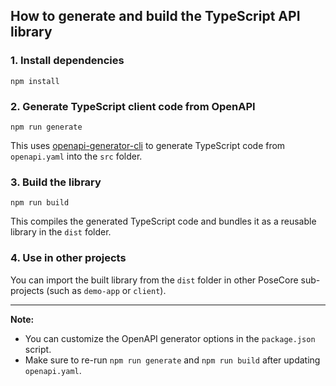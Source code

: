 ## How to generate and build the TypeScript API library

### 1. Install dependencies

```
npm install
```

### 2. Generate TypeScript client code from OpenAPI

```
npm run generate
```

This uses [openapi-generator-cli](https://openapi-generator.tech/docs/installation) to generate TypeScript code from `openapi.yaml` into the `src` folder.

### 3. Build the library

```
npm run build
```

This compiles the generated TypeScript code and bundles it as a reusable library in the `dist` folder.

### 4. Use in other projects

You can import the built library from the `dist` folder in other PoseCore sub-projects (such as `demo-app` or `client`).

---

**Note:**

- You can customize the OpenAPI generator options in the `package.json` script.
- Make sure to re-run `npm run generate` and `npm run build` after updating `openapi.yaml`.
